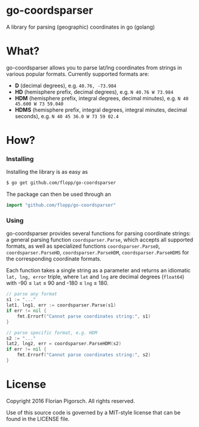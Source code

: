 # go-coordsparser
A library for parsing (geographic) coordinates in go (golang)

# What?

go-coordsparser allows you to parse lat/lng coordinates from strings in various popular formats. Currently supported formats are:

- **D** (decimal degrees), e.g. `40.76, -73.984`
- **HD** (hemisphere prefix, decimal degrees), e.g. `N 40.76 W 73.984`
- **HDM** (hemisphere prefix, integral degrees, decimal minutes), e.g. `N 40 45.600 W 73 59.040`
- **HDMS** (hemisphere prefix, integral degrees, integral minutes, decimal seconds), e.g. `N 40 45 36.0 W 73 59 02.4`

# How?

### Installing
Installing the library is as easy as

```bash
$ go get github.com/flopp/go-coordsparser
```

The package can then be used through an

```go
import "github.com/flopp/go-coordsparser"
```

### Using
go-coordsparser provides several functions for parsing coordinate strings: a general parsing function `coordsparser.Parse`, which accepts all supported formats, as well as specialized functions `coordsparser.ParseD`, `coordsparser.ParseHD`, `coordsparser.ParseHDM`, `coordsparser.ParseHDMS` for the corresponding coordinate formats.

Each function takes a single string as a parameter and returns an idiomatic `lat, lng, error` triple, where `lat` and `lng` are decimal degrees (`float64`) with -90 ≤ `lat` ≤ 90 and -180 ≤ `lng` ≤ 180.

```go
// parse any format
s1 := "..."
lat1, lng1, err := coordsparser.Parse(s1)
if err != nil {
    fmt.Errorf("Cannot parse coordinates string:", s1)
}

// parse specific format, e.g. HDM
s2 := "..."
lat2, lng2, err = coordsparser.ParseHDM(s2)
if err != nil {
    fmt.Errorf("Cannot parse coordinates string:", s2)
}
```

# License
Copyright 2016 Florian Pigorsch. All rights reserved.

Use of this source code is governed by a MIT-style license that can be found in the LICENSE file.
